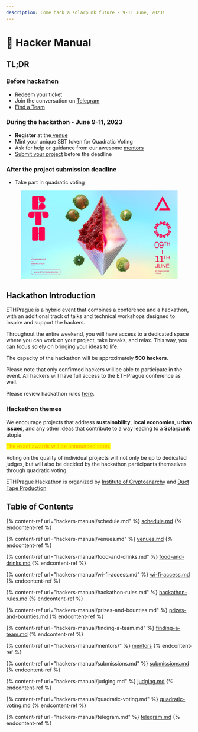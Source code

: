 ```yaml
---
description: Come hack a solarpunk future - 9-11 June, 2023!
---
```


# 📘 Hacker Manual

## **TL;DR**

### **Before hackathon**

* Redeem your ticket&#x20;
* Join the conversation on [Telegram](hackers-manual/telegram.md)
* [Find a Team](hackers-manual/finding-a-team.md)

### During the hackathon - June 9-11, 2023

* **Register** at the[ venue](hackers-manual/venues.md)
* Mint your unique SBT token for Quadratic Voting
* Ask for help or guidance from our awesome [mentors](hackers-manual/mentors/)
* [Submit your project](hackers-manual/submissions.md) before the deadline&#x20;

### After the project submission deadline

* Take part in quadratic voting&#x20;

<figure><img src=".gitbook/assets/FqyFbjeaAAEOSJJ.jpg" alt=""><figcaption></figcaption></figure>

## Hackathon Introduction

ETHPrague is a hybrid event that combines a conference and a hackathon, with an additional track of talks and technical workshops designed to inspire and support the hackers.&#x20;

Throughout the entire weekend, you will have access to a dedicated space where you can work on your project, take breaks, and relax. This way, you can focus solely on bringing your ideas to life.

The capacity of the hackathon will be approximately **500 hackers**.&#x20;

Please note that only confirmed hackers will be able to participate in the event. All hackers will have full access to the ETHPrague conference as well.&#x20;

Please review hackathon rules [here](hackers-manual/hackathon-rules.md).&#x20;

### Hackathon themes

We encourage projects that address **sustainability**, **local economies**, **urban issues**, and any other ideas that contribute to a way leading to a **Solarpunk** utopia.

<mark style="color:orange;">The exact awards will be announced soon.</mark>

Voting on the quality of individual projects will not only be up to dedicated judges, but will also be decided by the hackathon participants themselves through quadratic voting.

ETHPrague Hackathon is organized by [Institute of Cryptoanarchy](https://www.paralelnipolis.cz/en/o-nas/) and [Duct Tape Production](https://ducttape.events/)



## Table of Contents

{% content-ref url="hackers-manual/schedule.md" %}
[schedule.md](hackers-manual/schedule.md)
{% endcontent-ref %}

{% content-ref url="hackers-manual/venues.md" %}
[venues.md](hackers-manual/venues.md)
{% endcontent-ref %}

{% content-ref url="hackers-manual/food-and-drinks.md" %}
[food-and-drinks.md](hackers-manual/food-and-drinks.md)
{% endcontent-ref %}

{% content-ref url="hackers-manual/wi-fi-access.md" %}
[wi-fi-access.md](hackers-manual/wi-fi-access.md)
{% endcontent-ref %}

{% content-ref url="hackers-manual/hackathon-rules.md" %}
[hackathon-rules.md](hackers-manual/hackathon-rules.md)
{% endcontent-ref %}

{% content-ref url="hackers-manual/prizes-and-bounties.md" %}
[prizes-and-bounties.md](hackers-manual/prizes-and-bounties.md)
{% endcontent-ref %}

{% content-ref url="hackers-manual/finding-a-team.md" %}
[finding-a-team.md](hackers-manual/finding-a-team.md)
{% endcontent-ref %}

{% content-ref url="hackers-manual/mentors/" %}
[mentors](hackers-manual/mentors/)
{% endcontent-ref %}

{% content-ref url="hackers-manual/submissions.md" %}
[submissions.md](hackers-manual/submissions.md)
{% endcontent-ref %}

{% content-ref url="hackers-manual/judging.md" %}
[judging.md](hackers-manual/judging.md)
{% endcontent-ref %}

{% content-ref url="hackers-manual/quadratic-voting.md" %}
[quadratic-voting.md](hackers-manual/quadratic-voting.md)
{% endcontent-ref %}

{% content-ref url="hackers-manual/telegram.md" %}
[telegram.md](hackers-manual/telegram.md)
{% endcontent-ref %}



